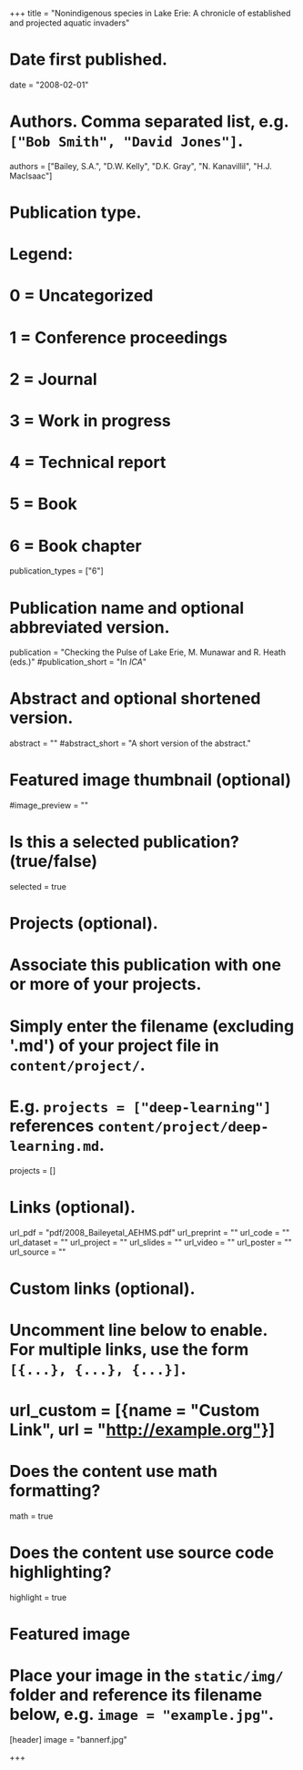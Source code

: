 +++
title = "Nonindigenous species in Lake Erie: A chronicle of established and projected aquatic invaders"

# Date first published.
date = "2008-02-01"

# Authors. Comma separated list, e.g. `["Bob Smith", "David Jones"]`.
authors = ["Bailey, S.A.", "D.W. Kelly", "D.K. Gray", "N. Kanavillil", "H.J. MacIsaac"]

# Publication type.
# Legend:
# 0 = Uncategorized
# 1 = Conference proceedings
# 2 = Journal
# 3 = Work in progress
# 4 = Technical report
# 5 = Book
# 6 = Book chapter
publication_types = ["6"]

# Publication name and optional abbreviated version.
publication = "Checking the Pulse of Lake Erie, M. Munawar and R. Heath (eds.)"
#publication_short = "In *ICA*"

# Abstract and optional shortened version.
abstract = ""
#abstract_short = "A short version of the abstract."

# Featured image thumbnail (optional)
#image_preview = ""

# Is this a selected publication? (true/false)
selected = true

# Projects (optional).
#   Associate this publication with one or more of your projects.
#   Simply enter the filename (excluding '.md') of your project file in `content/project/`.
#   E.g. `projects = ["deep-learning"]` references `content/project/deep-learning.md`.
projects = []

# Links (optional).
url_pdf = "pdf/2008_Baileyetal_AEHMS.pdf"
url_preprint = ""
url_code = ""
url_dataset = ""
url_project = ""
url_slides = ""
url_video = ""
url_poster = ""
url_source = ""

# Custom links (optional).
#   Uncomment line below to enable. For multiple links, use the form `[{...}, {...}, {...}]`.
# url_custom = [{name = "Custom Link", url = "http://example.org"}]

# Does the content use math formatting?
math = true

# Does the content use source code highlighting?
highlight = true

# Featured image
# Place your image in the `static/img/` folder and reference its filename below, e.g. `image = "example.jpg"`.
[header]
image = "bannerf.jpg"

+++
